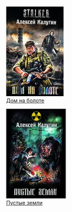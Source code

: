 ![](Дом%20на%20болоте.jpg)  
[Дом на болоте](Дом%20на%20болоте.md)

![](Пустые%20земли.jpg)  
[Пустые земли](Пустые%20земли.md)

